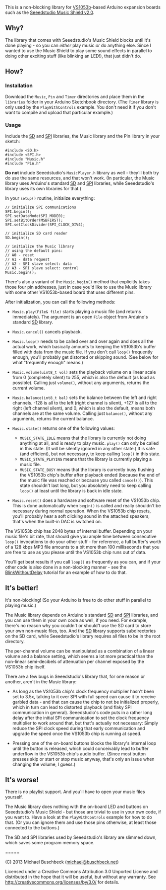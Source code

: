 This is a non-blocking library for [VS1053b](http://www.vlsi.fi/en/products/vs1053.html)-based Arduino expansion boards such as the [Seeedstudio Music Shield v2.0](http://www.seeedstudio.com/wiki/Music_Shield_V2.0).



Why?
----

The library that comes with Seeedstudio's Music Shield blocks until it's done playing - so you can *either* play music *or* do anything else. Since I wanted to use the Music Shield to play some sound effects in parallel to doing other exciting stuff (like blinking an LED!), that just didn't do.



How?
----

### Installation

Download the `Music`, `Pin` and `Timer` directories and place them in the `libraries` folder in your Arduino Sketchbook directory. (The `Timer` library is only used by the `PlayWithControls` example. You don't need it if you don't want to compile and upload that particular example.)


### Usage

Include the [SD](http://arduino.cc/en/Reference/SD) and [SPI](http://arduino.cc/en/Reference/SPI) libraries, the Music library and the Pin library in your sketch:

    #include <SD.h>
    #include <SPI.h>
    #include "Music.h"
    #include "Pin.h"

**Do not** include Seeedstudio's `MusicPlayer.h` library as well - they'll both try do use the same resources, and that won't work. (In particular, the Music library uses Arduino's standard [SD](http://arduino.cc/en/Reference/SD) and [SPI](http://arduino.cc/en/Reference/SPI) libraries, while Seeedstudio's library uses its own libraries for that.)

In your `setup()` routine, initialize everything:

    // initialize SPI communications
    SPI.begin();
    SPI.setDataMode(SPI_MODE0);
    SPI.setBitOrder(MSBFIRST);
    SPI.setClockDivider(SPI_CLOCK_DIV4);

    // initialize SD card reader
    SD.begin();

    // initialize the Music library
    // using the default pins:
    // A0 - reset
    // A1 - data request
    // A2 - SPI slave select: data
    // A3 - SPI slave select: control
    Music.begin();

There's also a variant of the `Music.begin()` method that explicitly takes those four pin addresses, just in case you'd like to use the Music library with some other VS1053b-based board that uses different pins.

After initialization, you can call the following methods:

* `Music.play(File& file)` starts playing a music file (and returns immediately). The argument is an open `File` object from Arduino's standard [SD](http://arduino.cc/en/Reference/SD) library.

* `Music.cancel()` cancels playback.

* `Music.loop()` needs to be called over and over again and does all the actual work, which basically amounts to keeping the VS1053b's buffer filled with data from the music file. If you don't call `loop()` frequently enough, you'll probably get distorted or skipping sound. (See below for what "frequently enough" means.)

* `Music.volume(uint8_t vol)` sets the playback volume on a linear scale from 0 (completely silent) to 255, which is also the default (as loud as possible). Calling just `volume()`, without any arguments, returns the current volume.

* `Music.balance(int8_t bal)` sets the balance between the left and right channels. -128 is all to the left (right channel is silent), +127 is all to the right (left channel silent), and 0, which is also the default, means both channels are at the same volume. Calling just `balance()`, without any arguments, returns the current balance.

* `Music.state()` returns one of the following values:
  * `MUSIC_STATE_IDLE` means that the library is currently not doing anything at all, and is ready to play music. `play()` can only be called in this state. (It will be silently ignored in any other state.) It is safe (and efficient), but not necessary, to keep calling `loop()` in this state.
  * `MUSIC_STATE_PLAYING` means that the library is currently playing a music file.
  * `MUSIC_STATE_BUSY` means that the library is currently busy flushing the VS1053b chip's buffer after playback ended (because the end of the music file was reached or because you called `cancel()`). This state shouldn't last long, but you absolutely need to keep calling `loop()` at least until the library is back in idle state.

* `Music.reset()` does a hardware and software reset of the VS1053b chip. This is done automatically when `begin()` is called and really shouldn't be necessary during normal operation. When the VS1053b chip resets, you'll probably hear a soft clicking sound in the attached speakers; that's when the built-in DAC is switched on.

The VS1053b chip has 2048 bytes of internal buffer. Depending on your music file's bit rate, that should give you ample time between consecutive `loop()` invocations to do your other stuff - for reference, a full buffer's worth of a 128 kbps MP3 file amounts to a bit more than 100 milliseconds that you are free to use as you please until the VS1053b chip runs out of data.

You'll get best results if you call `loop()` as frequently as you can, and if your other code is also done in a non-blocking manner - see the [BlinkWithoutDelay](http://arduino.cc/en/Tutorial/BlinkWithoutDelay) tutorial for an example of how to do that.



It's better!
------------

It's non-blocking! (So your Arduino is free to do other stuff in parallel to playing music.)

The Music library depends on Arduino's standard [SD](http://arduino.cc/en/Reference/SD) and [SPI](http://arduino.cc/en/Reference/SPI) libraries, and you can use them in your own code as well, if you need. For example, there's no reason why you couldn't or should't use the SD card to store your own non-music files, too. And the [SD](http://arduino.cc/en/Reference/SD) library supports subdirectories on the SD card, while Seeedstudio's library requires all files to be in the root directory.

The per-channel volume can be manipulated as a combination of a linear volume and a balance setting, which seems a lot more practical than the non-linear semi-decibels of attenuation per channel exposed by the VS1053b chip itself.

There are a few bugs in Seeedstudio's library that, for one reason or another, aren't in the Music library:

* As long as the VS1053b chip's clock frequency multiplier hasn't been set to 3.5x, talking to it over SPI with full speed can cause it to receive garbled data - and that can cause the chip to not be initialized properly, which in turn can lead to distorted playback (and flaky SPI communication in general). Seeedstudio's code puts in a rather long delay after the initial SPI communication to set the clock frequency multiplier to work around that, but that's actually not necessary: Simply reduce the SPI clock speed during that early communication and upgrade the speed once the VS1053b chip is running at speed.

* Pressing one of the on-board buttons blocks the library's internal loop until the button is released, which could conceivably lead to buffer underflow in the VS1053b chip's audio buffer. (Since most button presses skip or start or stop music anyway, that's only an issue when changing the volume, I guess.)



It's worse!
-----------

There is no playlist support. And you'll have to open your music files yourself.

The Music library does nothing with the on-board LED and buttons on Seeedstudio's Music Shield - but those are trivial to use in your own code, if you want to. Have a look at the `PlayWithControls` example for how to do that. (Or you can ignore them and use those pins otherwise, at least those connected to the buttons.)

The SD and SPI libraries used by Seeedstudio's library are slimmed down, which saves some program memory space.


=====


(C) 2013 Michael Buschbeck (michael@buschbeck.net)

Licensed under a Creative Commons Attribution 3.0 Unported License and distributed in the hope that it will be useful, but without any warranty. See http://creativecommons.org/licenses/by/3.0/ for details.

